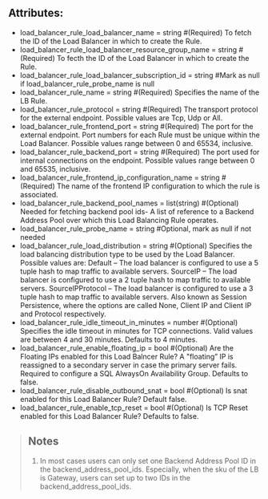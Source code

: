 ## Attributes:

- load_balancer_rule_load_balancer_name                = string       #(Required) To fetch the ID of the Load Balancer in which to create the Rule.
- load_balancer_rule_load_balancer_resource_group_name = string       #(Required) To fecth the ID of the Load Balancer in which to create the Rule.
- load_balancer_rule_load_balancer_subscription_id     = string       #Mark as null if load_balancer_rule_probe_name is null
- load_balancer_rule_name                              = string       #(Required) Specifies the name of the LB Rule.
- load_balancer_rule_protocol                          = string       #(Required) The transport protocol for the external endpoint. Possible values are Tcp, Udp or All.
- load_balancer_rule_frontend_port                     = string       #(Required) The port for the external endpoint. Port numbers for each Rule must be unique within the Load Balancer. Possible values range between 0 and 65534, inclusive.
- load_balancer_rule_backend_port                      = string       #(Required) The port used for internal connections on the endpoint. Possible values range between 0 and 65535, inclusive.
- load_balancer_rule_frontend_ip_configuration_name    = string       #(Required) The name of the frontend IP configuration to which the rule is associated.
- load_balancer_rule_backend_pool_names                = list(string) #(Optional) Needed for fetching backend pool ids- A list of reference to a Backend Address Pool over which this Load Balancing Rule operates.
- load_balancer_rule_probe_name                        = string       #Optional, mark as null if not needed
- load_balancer_rule_load_distribution                 = string       #(Optional) Specifies the load balancing distribution type to be used by the Load Balancer. Possible values are: Default – The load balancer is configured to use a 5 tuple hash to map traffic to available servers. SourceIP – The load balancer is configured to use a 2 tuple hash to map traffic to available servers. SourceIPProtocol – The load balancer is configured to use a 3 tuple hash to map traffic to available servers. Also known as Session Persistence, where the options are called None, Client IP and Client IP and Protocol respectively.
- load_balancer_rule_idle_timeout_in_minutes           = number       #(Optional) Specifies the idle timeout in minutes for TCP connections. Valid values are between 4 and 30 minutes. Defaults to 4 minutes.
- load_balancer_rule_enable_floating_ip                = bool         #(Optional) Are the Floating IPs enabled for this Load Balncer Rule? A "floating” IP is reassigned to a secondary server in case the primary server fails. Required to configure a SQL AlwaysOn Availability Group. Defaults to false.
- load_balancer_rule_disable_outbound_snat             = bool         #(Optional) Is snat enabled for this Load Balancer Rule? Default false.
- load_balancer_rule_enable_tcp_reset                  = bool         #(Optional) Is TCP Reset enabled for this Load Balancer Rule? Defaults to false.

>## Notes 
>1. In most cases users can only set one Backend Address Pool ID in the backend_address_pool_ids. Especially, when the sku of the LB is Gateway, users can set up to two IDs in the backend_address_pool_ids.
